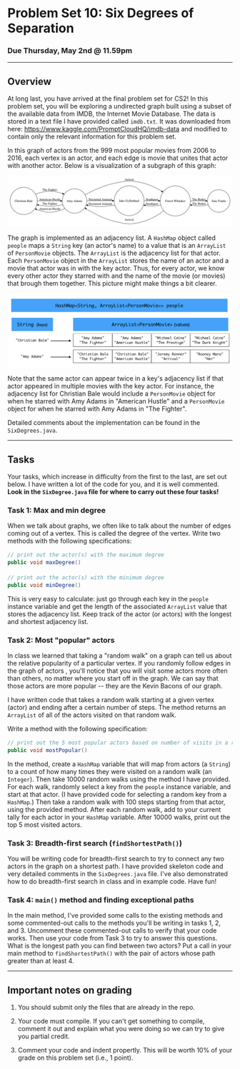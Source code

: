 # Problem Set 10: Six Degrees of Separation

### Due Thursday, May 2nd @ 11.59pm

---

## Overview

At long last, you have arrived at the final problem set for CS2! In this problem set, you will be exploring a undirected graph built using a subset of the available data from IMDB, the Internet Movie Database. The data is stored in a text file I have provided called `imdb.txt`. It was downloaded from here: https://www.kaggle.com/PromptCloudHQ/imdb-data and modified to contain only the relevant information for this problem set.

In this graph of actors from the 999 most popular movies from 2006 to 2016, each vertex is an actor, and each edge is movie that unites that actor with another actor. Below is a visualization of a subgraph of this graph:

![picture](imdb.png)

The graph is implemented as an adjacency list. A `HashMap` object called `people` maps a `String` key (an actor's name) to a value that is an `ArrayList` of `PersonMovie` objects. The `ArrayList` is the adjacency list for that actor. Each `PersonMovie` object in the `ArrayList` stores the name of an actor and a movie that actor was in with the key actor. Thus, for every actor, we know every other actor they starred with and the name of the movie (or movies) that brough them together. This picture might make things a bit clearer. 

![diagram](diagram.png)


Note that the same actor can appear twice in a key's adjacency list if that actor appeared in multiple movies with the key actor. For instance, the adjacency list for Christian Bale would include a `PersonMovie` object for when he starred with Amy Adams in "American Hustle" and a `PersonMovie` object for when he starred with Amy Adams in "The Fighter".

Detailed comments about the implementation can be found in the `SixDegrees.java`.

---
## Tasks

Your tasks, which increase in difficulty from the first to the last, are set out below. I have written a lot of the code for you, and it is well commented. **Look in the `SixDegree.java` file for where to carry out these four tasks!**


### Task 1: Max and min degree
When we talk about graphs, we often like to talk about the number of edges coming out of a vertex. This is called the degree of the vertex. Write two methods with the following specifications:

```java
// print out the actor(s) with the maximum degree
public void maxDegree()

// print out the actor(s) with the minimum degree
public void minDegree()
```

This is very easy to calculate: just go through each key in the `people` instance variable and get the length of the associated `ArrayList` value that stores the adjacency list. Keep track of the actor (or actors) with the longest and shortest adjacency list.

### Task 2: Most "popular" actors
In class we learned that taking a "random walk" on a graph can tell us about the relative popularity of a particular vertex. If you randomly follow edges in the graph of actors , you'll notice that you will visit some actors more often than others, no matter where you start off in the graph. We can say that those actors are more popular -- they are the Kevin Bacons of our graph. 

I have written code that takes a random walk starting at a given vertex (actor) and ending after a certain number of steps. The method returns an `ArrayList` of all of the actors visited on that random walk. 

Write a method with the following specification:

```java
// print out the 5 most popular actors based on number of visits in a random walk
public void mostPopular()
```

In the method, create a `HashMap` variable that will map from actors (a `String`) to a count of how many times they were visited on a random walk (an `Integer`). Then take 10000 random walks using the method I have provided. For each walk, randomly select a key from the `people` instance variable, and start at that actor. (I have provided code for selecting a random key from a `HashMap`.) Then take a random walk with 100 steps starting from that actor, using the provided method. After each random walk, add to your current tally for each actor in your `HashMap` variable. After 10000 walks, print out the top 5 most visited actors.

### Task 3: Breadth-first search (`findShortestPath()`)
You will be writing code for breadth-first search to try to connect any two actors in the graph on a shortest path. I have provided skeleton code and very detailed comments in the `SixDegrees.java` file. I've also demonstrated how to do breadth-first search in class and in example code. Have fun!

### Task 4: `main()` method and finding exceptional paths
In the main method, I've provided some calls to the existing methods and some commented-out calls to the methods you'll be writing in tasks 1, 2, and 3. Uncomment these commented-out calls to verify that your code works. Then use your code from Task 3 to try to answer this questions. What is the longest path you can find between two actors? Put a call in your main method to `findShortestPath()` with the pair of actors whose path greater than at least 4.

--- 

## Important notes on grading

1. You should submit only the files that are already in the repo. 

2. Your code must compile. If you can't get something to compile, comment it out and explain what you were doing so we can try to give you partial credit.

3. Comment your code and indent propertly. This will be worth 10% of your grade on this problem set (i.e., 1 point).





